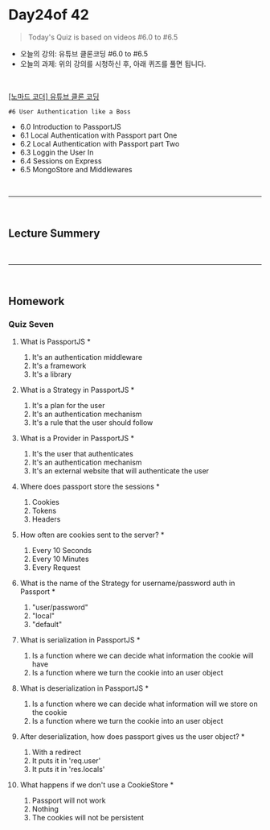 
# Day24of 42

> Today's Quiz is based on videos #6.0 to #6.5

- 오늘의 강의: 유튜브 클론코딩 #6.0 to #6.5
- 오늘의 과제: 위의 강의를 시청하신 후, 아래 퀴즈를 풀면 됩니다.   

<br/>

[[노마드 코더] 유튜브 클론 코딩](https://academy.nomadcoders.co/courses/enrolled/435438)

`#6 User Authentication like a Boss`
- 6.0 Introduction to PassportJS 
- 6.1 Local Authentication with Passport part One 
- 6.2 Local Authentication with Passport part Two 
- 6.3 Loggin the User In 
- 6.4 Sessions on Express 
- 6.5 MongoStore and Middlewares 
 

<br/>

---

<br/>

## Lecture Summery

<br/>

---

<br/>

## Homework 

### Quiz Seven




1. What is PassportJS *
    1) It's an authentication middleware
    2) It's a framework
    3) It's a library

2. What is a Strategy in PassportJS *
    1) It's a plan for the user
    2) It's an authentication mechanism
    3) It's a rule that the user should follow

3. What is a Provider in PassportJS *
    1) It's the user that authenticates
    2) It's an authentication mechanism
    3) It's an external website that will authenticate the user

4. Where does passport store the sessions *
    1) Cookies
    2) Tokens
    3) Headers

5. How often are cookies sent to the server? *
    1) Every 10 Seconds
    2) Every 10 Minutes
    3) Every Request

6. What is the name of the Strategy for username/password auth in Passport *
    1) "user/password"
    2) "local"
    3) "default"

7. What is serialization in PassportJS *
    1) Is a function where we can decide what information the cookie will have
    2) Is a function where we turn the cookie into an user object

8. What is deserialization in PassportJS *
    1) Is a function where we can decide what information will we store on the cookie
    2) Is a function where we turn the cookie into an user object

9. After deserialization, how does passport gives us the user object? *
    1) With a redirect
    2) It puts it in 'req.user'
    3) It puts it in 'res.locals'

10. What happens if we don't use a CookieStore *
    1) Passport will not work
    2) Nothing
    3) The cookies will not be persistent
